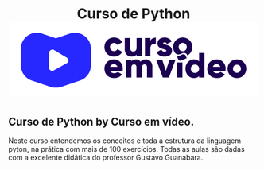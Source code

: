 <h1 align="center">
 Curso de Python <img src="https://github.com/WillamesSilv/Curso-Python/blob/master/img/cursoemvideo-logo.png">
</h1> 
 <h2>Curso de Python by Curso em vídeo.</h2>
 Neste curso entendemos os conceitos e toda a estrutura da linguagem pyton, na prática com mais de 100 exercícios.
 Todas as aulas são dadas com a excelente didática do professor Gustavo Guanabara.
